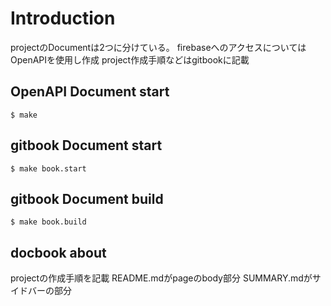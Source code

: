 # Introduction

projectのDocumentは2つに分けている。
firebaseへのアクセスについてはOpenAPIを使用し作成
project作成手順などはgitbookに記載

## OpenAPI Document start

```$ make```

## gitbook Document start

```$ make book.start```

## gitbook Document build

```$ make book.build```

## docbook about

projectの作成手順を記載
README.mdがpageのbody部分
SUMMARY.mdがサイドバーの部分
